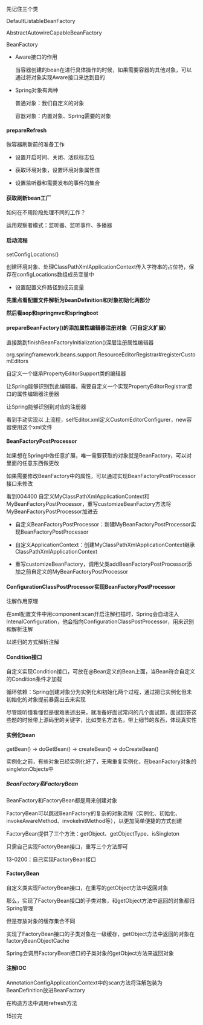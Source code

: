 先记住三个类

DefaultListableBeanFactory

AbstractAutowireCapableBeanFactory

BeanFactory



- Aware接口的作用

  当容器创建的bean在进行具体操作的时候，如果需要容器的其他对象，可以通过将对象实现Aware接口来达到目的

- Spring对象有两种

  普通对象：我们自定义的对象

  容器对象：内置对象、Spring需要的对象



#### prepareRefresh

做容器刷新前的准备工作

- 设置开启时间、关闭、活跃标志位

- 获取环境对象，设置环境对象属性值

- 设置监听器和需要发布的事件的集合



#### 获取刷新bean工厂

如何在不用阶段处理不同的工作？

运用观察者模式：监听器、监听事件、多播器



#### 启动流程

setConfigLocations()

创建环境对象、处理ClassPathXmlApplicationContext传入字符串的占位符，保存在configLocations数组成员变量中

- 设置配置文件路径到成员变量



**先重点看配置文件解析为beanDefinition和对象初始化两部分**

**然后看aop和springmvc和springboot**









#### prepareBeanFactory()的添加属性编辑器注册对象（可自定义扩展）

直接跳到finishBeanFactoryInitialization()深层注册属性编辑器

org.springframework.beans.support.ResourceEditorRegistrar#registerCustomEditors

自定义一个继承PropertyEditorSupport类的编辑器

让Spring能够识别到此编辑器，需要自定义一个实现PropertyEditorRegistrar接口的属性编辑器注册器

让Spring能够识别到对应的注册器

看到手动实现以	上流程，selfEditor.xml定义CustomEditorConfigurer，new容器使用这个xml文件



#### BeanFactoryPostProcessor

如果想在Spring中做任意扩展，唯一需要获取的对象就是BeanFactory，可以对里面的任意东西做更改

如果需要修改BeanFactory中的属性，可以通过实现BeanFactoryPostProcessor接口来修改

看到004400  自定义MyClassPathXmlApplicationContext和MyBeanFactoryPostProcessor，重写customizeBeanFactory方法将MyBeanFactoryPostProcessor加进去

- 自定义BeanFactoryPostProcessor：新建MyBeanFactoryPostProcessor实现BeanFactoryPostProcessor

- 自定义ApplicationContext：创建MyClassPathXmlApplicationContext继承ClassPathXmlApplicationContext
- 重写customizeBeanFactory，调用父类addBeanFactoryPostProcessor添加之前自定义的MyBeanFactoryPostProcessor



#### ConfigurationClassPostProcessor实现BeanFactoryPostProcessor

注解作用原理

在xml配置文件中用component:scan开启注解扫描时，Spring会自动注入IntenalConfiguration，他会指向ConfigurationClassPostProcessor，用来识别和解析注解

以递归的方式解析注解



#### Condition接口

自定义实现Condition接口，可放在@Bean定义的Bean上面，当Bean符合自定义的Condition条件才加载



循环依赖：Spring创建对象分为实例化和初始化两个过程，通过把已实例化但未初始化的对象提前暴露出去来实现



尽管能听懂看懂但是很难表述出来，就准备好面试常问的几个面试题，面试回答这些题的时候带上源码里的关键字，比如类名方法名，带上细节的东西，体现真实性



#### 实例化bean

getBean() -> doGetBean() -> createBean() -> doCreateBean()

实例化之前，有些对象已经实例化好了，无需重复实例化，在beanFactory对象的singletonObjects中

##### BeanFactory和FactoryBean

BeanFactory和FactoryBean都是用来创建对象

FactoryBean可以跳过BeanFactory的复杂的对象流程（实例化、初始化、invokeAwareMethod、invokeInitMethod等），以更加简单便捷的方式创建

FactoryBean提供了三个方法：getObject、getObjectType、isSingleton

只需自己实现FactoryBean接口，重写三个方法即可

13-0200：自己实现FactoryBean接口



#### FactoryBean

自定义类实现FactoryBean接口，在重写的getObject方法中返回对象

那么，实现了FactoryBean接口的子类对象，和getObject方法中返回的对象都归Spring管理

但是存放对象的缓存集合不同

实现了FactoryBean接口的子类对象在一级缓存，getObject方法中返回的对象在factoryBeanObjectCache

Spring会调用FactoryBean接口的子类对象的getObject方法来返回对象



#### 注解IOC

AnnotationConfigApplicationContext中的scan方法将注解包装为BeanDefinition放进BeanFactory

在构造方法中调用refresh方法

15拉完

